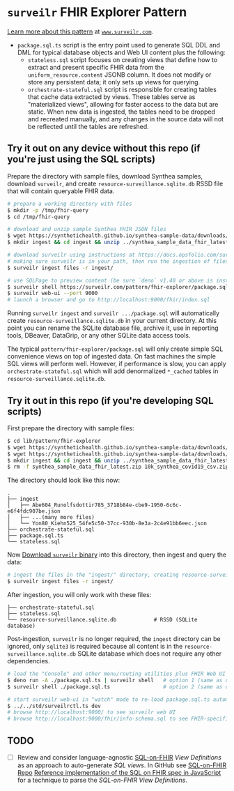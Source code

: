# `surveilr` FHIR Explorer Pattern

[Learn more about this pattern](https://surveilr.com/pattern/fhir-explorer) at
[`www.surveilr.com`](https://surveilr.com/pattern/fhir-explorer).

- `package.sql.ts` script is the entry point used to generate SQL DDL and DML
  for typical database objects and Web UI content plus the following:
  - `stateless.sql` script focuses on creating views that define how
    to extract and present specific FHIR data from the `uniform_resource.content`
    JSONB column. It does not modify or store any persistent data; it only sets up
    views for querying.
  - `orchestrate-stateful.sql` script is responsible for creating
    tables that cache data extracted by views. These tables serve as "materialized
    views", allowing for faster access to the data but are static. When new data
    is ingested, the tables need to be dropped and recreated manually, and any
    changes in the source data will not be reflected until the tables are
    refreshed.

## Try it out on any device without this repo (if you're just using the SQL scripts)

Prepare the directory with sample files, download Synthea samples, download
`surveilr`, and create `resource-surveillance.sqlite.db` RSSD file that will
contain queryable FHIR data.

```bash
# prepare a working directory with files
$ mkdir -p /tmp/fhir-query
$ cd /tmp/fhir-query

# download and unzip sample Synthea FHIR JSON files
$ wget https://synthetichealth.github.io/synthea-sample-data/downloads/latest/synthea_sample_data_fhir_latest.zip
$ mkdir ingest && cd ingest && unzip ../synthea_sample_data_fhir_latest.zip && cd ..

# download surveilr using instructions at https://docs.opsfolio.com/surveilr/how-to/installation-guide
# making sure surveilr is in your path, then run the ingestion of files downloaded above
$ surveilr ingest files -r ingest/

# use SQLPage to preview content (be sure `deno` v1.40 or above is installed)
$ surveilr shell https://surveilr.com/pattern/fhir-explorer/package.sql
$ surveilr web-ui --port 9000
# launch a browser and go to http://localhost:9000/fhir/index.sql
```

Running `surveilr ingest` and `surveilr .../package.sql` will automatically
create `resource-surveillance.sqlite.db` in your current directory. At this
point you can rename the SQLite database file, archive it, use in reporting
tools, DBeaver, DataGrip, or any other SQLite data access tools.

The typical `pattern/fhir-explorer/package.sql` will only create simple SQL
convenience views on top of ingested data. On fast machines the simple SQL views
will perform well. However, if performance is slow, you can apply
`orchestrate-stateful.sql` which will add denormalized `*_cached`
tables in `resource-surveillance.sqlite.db`.

## Try it out in this repo (if you're developing SQL scripts)

First prepare the directory with sample files:

```bash
$ cd lib/pattern/fhir-explorer
$ wget https://synthetichealth.github.io/synthea-sample-data/downloads/latest/synthea_sample_data_fhir_latest.zip
$ wget https://synthetichealth.github.io/synthea-sample-data/downloads/10k_synthea_covid19_csv.zip
$ mkdir ingest && cd ingest && unzip ../synthea_sample_data_fhir_latest.zip && unzip ../10k_synthea_covid19_csv.zip && cd ..
$ rm -f synthea_sample_data_fhir_latest.zip 10k_synthea_covid19_csv.zip
```

The directory should look like this now:

```
.
├── ingest
│   ├── Abe604_Runolfsdottir785_3718b84e-cbe9-1950-6c6c-e6f4fdc907be.json
│   ├── ...(many more files)
│   └── Yon80_Kiehn525_54fe5c50-37cc-930b-8e3a-2c4e91bb6eec.json
├── orchestrate-stateful.sql
├── package.sql.ts
└── stateless.sql
```

Now
[Download `surveilr` binary](https://docs.opsfolio.com/surveilr/how-to/installation-guide/)
into this directory, then ingest and query the data:

```bash
# ingest the files in the "ingest/" directory, creating resource-surveillance.sqlite.db
$ surveilr ingest files -r ingest/
```

After ingestion, you will only work with these files:

```
├── orchestrate-stateful.sql
├── stateless.sql
└── resource-surveillance.sqlite.db            # RSSD (SQLite database)
```

Post-ingestion, `surveilr` is no longer required, the `ingest` directory can be
ignored, only `sqlite3` is required because all content is in the
`resource-surveillance.sqlite.db` SQLite database which does not require any
other dependencies.

```bash
# load the "Console" and other menu/routing utilities plus FHIR Web UI (both are same, just run one)
$ deno run -A ./package.sql.ts | surveilr shell   # option 1 (same as option 2)
$ surveilr shell ./package.sql.ts                 # option 2 (same as option 1)

# start surveilr web-ui in "watch" mode to re-load package.sql.ts automatically
$ ../../std/surveilrctl.ts dev
# browse http://localhost:9000/ to see surveilr web UI
# browse http://localhost:9000/fhir/info-schema.sql to see FHIR-specific views and tables
```

## TODO

- [ ] Review and consider language-agnostic
      [SQL-on-FHIR](https://build.fhir.org/ig/FHIR/sql-on-fhir-v2) _View
      Definitions_ as an approach to auto-generate _SQL views_. In GitHub see
      [SQL-on-FHIR Repo](https://github.com/FHIR/sql-on-fhir-v2)
      [Reference implementation of the SQL on FHIR spec in JavaScript](https://github.com/FHIR/sql-on-fhir-v2/tree/master/sof-js)
      for a technique to parse the _SQL-on-FHIR View Definitions_.
